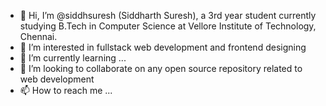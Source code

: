 - 👋 Hi, I’m @siddhsuresh (Siddharth Suresh), a 3rd year student currently studying B.Tech in Computer Science at Vellore Institute of Technology, Chennai. 
- 👀 I’m interested in fullstack web development and frontend designing
- 🌱 I’m currently learning ...
- 💞️ I’m looking to collaborate on any open source repository related to web development
- 📫 How to reach me ...

<!---
siddhsuresh/siddhsuresh is a ✨ special ✨ repository because its `README.md` (this file) appears on your GitHub profile.
You can click the Preview link to take a look at your changes.
--->
